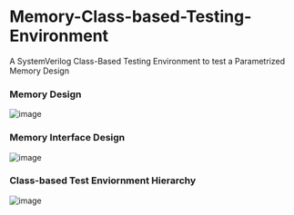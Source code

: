 # Memory-Class-based-Testing-Environment
A SystemVerilog Class-Based Testing Environment to test a Parametrized Memory Design 


### Memory Design 
![image](https://github.com/MahmouodMagdi/Memory-Class-based-Testing-Environment/assets/72949261/8d8b35a6-dd93-4a69-9847-4a97fe71aaed)


### Memory Interface Design 
![image](https://github.com/MahmouodMagdi/Memory-Class-based-Testing-Environment/assets/72949261/72b72f7e-0c30-4580-a510-e1ab245e2a70)


### Class-based Test Enviornment Hierarchy
![image](https://github.com/MahmouodMagdi/Memory-Class-based-Testing-Environment/assets/72949261/6acfce30-4af7-475a-b084-87698d4b00b0)

